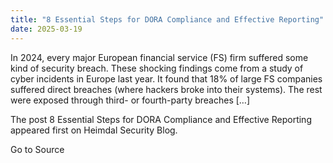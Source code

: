 ```yaml
---
title: "8 Essential Steps for DORA Compliance and Effective Reporting"
date: 2025-03-19
---
```


In 2024, every major European financial service (FS) firm suffered some kind of security breach. These shocking findings come from a study of cyber incidents in Europe last year. It found that 18% of large FS companies suffered direct breaches (where hackers broke into their systems). The rest were exposed through third- or fourth-party breaches \[…\]

The post 8 Essential Steps for DORA Compliance and Effective Reporting appeared first on Heimdal Security Blog.

Go to Source
